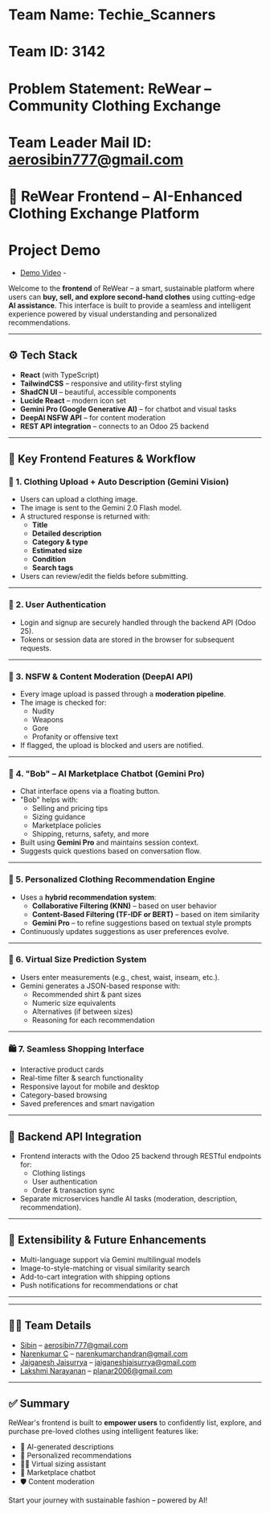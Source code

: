 # Team Name: Techie_Scanners
# Team ID: 3142
# Problem Statement: ReWear – Community Clothing Exchange
# Team Leader Mail ID: aerosibin777@gmail.com
# 👕 ReWear Frontend – AI-Enhanced Clothing Exchange Platform

# Project Demo
- [Demo Video]([https://github.com/plan28-06](https://drive.google.com/file/d/11g7IUN1PeLruDyPTy4nKnOIlG6SlIYZy/view?usp=drive_link)) -
  


Welcome to the **frontend** of ReWear – a smart, sustainable platform where users can **buy, sell, and explore second-hand clothes** using cutting-edge **AI assistance**. This interface is built to provide a seamless and intelligent experience powered by visual understanding and personalized recommendations.

---

## ⚙️ Tech Stack

- **React** (with TypeScript)
- **TailwindCSS** – responsive and utility-first styling
- **ShadCN UI** – beautiful, accessible components
- **Lucide React** – modern icon set
- **Gemini Pro (Google Generative AI)** – for chatbot and visual tasks
- **DeepAI NSFW API** – for content moderation
- **REST API integration** – connects to an Odoo 25 backend

---

## 🚀 Key Frontend Features & Workflow

### 🧥 1. Clothing Upload + Auto Description (Gemini Vision)
- Users can upload a clothing image.
- The image is sent to the Gemini 2.0 Flash model.
- A structured response is returned with:
  - **Title**
  - **Detailed description**
  - **Category & type**
  - **Estimated size**
  - **Condition**
  - **Search tags**
- Users can review/edit the fields before submitting.

---

### 🔐 2. User Authentication
- Login and signup are securely handled through the backend API (Odoo 25).
- Tokens or session data are stored in the browser for subsequent requests.

---

### 🧼 3. NSFW & Content Moderation (DeepAI API)
- Every image upload is passed through a **moderation pipeline**.
- The image is checked for:
  - Nudity
  - Weapons
  - Gore
  - Profanity or offensive text
- If flagged, the upload is blocked and users are notified.

---

### 🤖 4. "Bob" – AI Marketplace Chatbot (Gemini Pro)
- Chat interface opens via a floating button.
- "Bob" helps with:
  - Selling and pricing tips
  - Sizing guidance
  - Marketplace policies
  - Shipping, returns, safety, and more
- Built using **Gemini Pro** and maintains session context.
- Suggests quick questions based on conversation flow.

---

### 🎯 5. Personalized Clothing Recommendation Engine
- Uses a **hybrid recommendation system**:
  - **Collaborative Filtering (KNN)** – based on user behavior
  - **Content-Based Filtering (TF-IDF or BERT)** – based on item similarity
  - **Gemini Pro** – to refine suggestions based on textual style prompts
- Continuously updates suggestions as user preferences evolve.

---

### 📏 6. Virtual Size Prediction System
- Users enter measurements (e.g., chest, waist, inseam, etc.).
- Gemini generates a JSON-based response with:
  - Recommended shirt & pant sizes
  - Numeric size equivalents
  - Alternatives (if between sizes)
  - Reasoning for each recommendation

---

### 🛍️ 7. Seamless Shopping Interface
- Interactive product cards
- Real-time filter & search functionality
- Responsive layout for mobile and desktop
- Category-based browsing
- Saved preferences and smart navigation

---

## 🔄 Backend API Integration
- Frontend interacts with the Odoo 25 backend through RESTful endpoints for:
  - Clothing listings
  - User authentication
  - Order & transaction sync
- Separate microservices handle AI tasks (moderation, description, recommendation).

---

## 🧩 Extensibility & Future Enhancements
- Multi-language support via Gemini multilingual models
- Image-to-style-matching or visual similarity search
- Add-to-cart integration with shipping options
- Push notifications for recommendations or chat

---


---
## 👨‍💻 Team Details 

- [Sibin](https://github.com/aerosibin) – aerosibin777@gmail.com  
- [Narenkumar C](https://github.com/narenkumarchandran) – narenkumarchandran@gmail.com  
- [Jaiganesh Jaisurrya](https://github.com/scara-02) – jaiganeshjaisurrya@gmail.com  
- [Lakshmi Narayanan](https://github.com/plan28-06) – planar2006@gmail.com  

---

## ✅ Summary

ReWear's frontend is built to **empower users** to confidently list, explore, and purchase pre-loved clothes using intelligent features like:

- 🧠 AI-generated descriptions  
- 🎯 Personalized recommendations  
- 🧑‍💻 Virtual sizing assistant  
- 🤖 Marketplace chatbot  
- 🛡️ Content moderation  

Start your journey with sustainable fashion – powered by AI!




